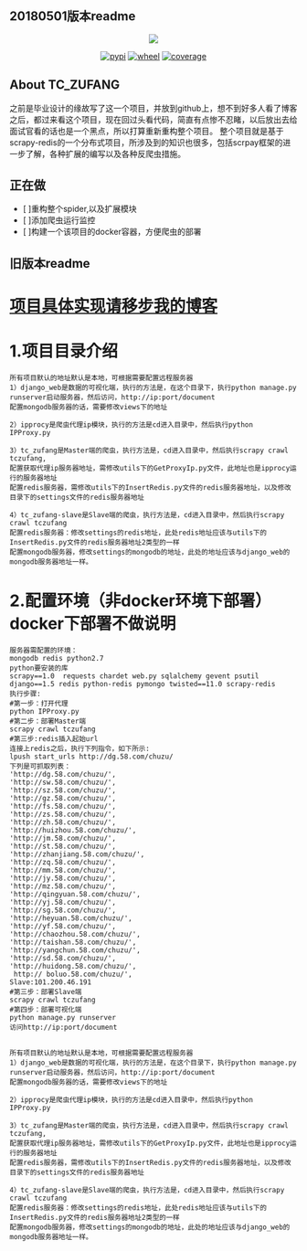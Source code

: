 ## 20180501版本readme
<p align="center"><img src="https://scrapy.org/img/scrapylogo.png"></p>

<p align="center">
<a href="https://pypi.python.org/pypi/Scrapy"><img src="https://img.shields.io/pypi/v/Scrapy.svg" alt="pypi"></a>
<a href="https://pypi.python.org/pypi/Scrapy"><img src="https://img.shields.io/badge/wheel-yes-brightgreen.svg" alt="wheel"></a>
<a href="https://codecov.io/github/scrapy/scrapy?branch=master"><img src="https://img.shields.io/codecov/c/github/scrapy/scrapy/master.svg" alt="coverage"></a>
</p>


## About TC_ZUFANG

之前是毕业设计的缘故写了这一个项目，并放到github上，想不到好多人看了博客之后，都过来看这个项目，现在回过头看代码，简直有点惨不忍睹，以后放出去给面试官看的话也是一个黑点，所以打算重新重构整个项目。
整个项目就是基于scrapy-redis的一个分布式项目，所涉及到的知识也很多，包括scrpay框架的进一步了解，各种扩展的编写以及各种反爬虫措施。

## 正在做

- [ ]重构整个spider,以及扩展模块
- [ ]添加爬虫运行监控
- [ ]构建一个该项目的docker容器，方便爬虫的部署

## 旧版本readme

[项目具体实现请移步我的博客](http://blog.csdn.net/seven_2016/article/details/72802961)
=================

1.项目目录介绍
===============

    所有项目默认的地址默认是本地，可根据需要配置远程服务器
    1）django_web是数据的可视化端，执行的方法是，在这个目录下，执行python manage.py runserver启动服务器，然后访问，http://ip:port/document
    配置mongodb服务器的话，需要修改views下的地址
    
    2）ipprocy是爬虫代理ip模块，执行的方法是cd进入目录中，然后执行python IPProxy.py
    
    3）tc_zufang是Master端的爬虫，执行方法是，cd进入目录中，然后执行scrapy crawl tczufang,
    配置获取代理ip服务器地址，需修改utils下的GetProxyIp.py文件，此地址也是ipprocy运行的服务器地址
    配置redis服务器，需修改utils下的InsertRedis.py文件的redis服务器地址，以及修改目录下的settings文件的redis服务器地址
    
    4）tc_zufang-slave是Slave端的爬虫，执行方法是，cd进入目录中，然后执行scrapy crawl tczufang
    配置redis服务器：修改settings的redis地址，此处redis地址应该与utils下的InsertRedis.py文件的redis服务器地址2类型的一样
    配置mongodb服务器，修改settings的mongodb的地址，此处的地址应该与django_web的mongodb服务器地址一样。

2.配置环境（非docker环境下部署）docker下部署不做说明
=========================

    服务器需配置的环境：
    mongodb redis python2.7 
    python要安装的库
    scrapy==1.0  requests chardet web.py sqlalchemy gevent psutil django==1.5 redis python-redis pymongo twisted==11.0 scrapy-redis
    执行步骤:
    #第一步：打开代理
    python IPProxy.py
    #第二步：部署Master端
    scrapy crawl tczufang
    #第三步:redis插入起始url
    连接上redis之后，执行下列指令，如下所示:
    lpush start_urls http://dg.58.com/chuzu/
    下列是可抓取列表：
    'http://dg.58.com/chuzu/',
    'http://sw.58.com/chuzu/',
    'http://sz.58.com/chuzu/',
    'http://gz.58.com/chuzu/',
    'http://fs.58.com/chuzu/',
    'http://zs.58.com/chuzu/',
    'http://zh.58.com/chuzu/',
    'http://huizhou.58.com/chuzu/',
    'http://jm.58.com/chuzu/',
    'http://st.58.com/chuzu/',
    'http://zhanjiang.58.com/chuzu/',
    'http://zq.58.com/chuzu/',
    'http://mm.58.com/chuzu/',
    'http://jy.58.com/chuzu/',
    'http://mz.58.com/chuzu/',
    'http://qingyuan.58.com/chuzu/',
    'http://yj.58.com/chuzu/',
    'http://sg.58.com/chuzu/',
    'http://heyuan.58.com/chuzu/',
    'http://yf.58.com/chuzu/',
    'http://chaozhou.58.com/chuzu/',
    'http://taishan.58.com/chuzu/',
    'http://yangchun.58.com/chuzu/',
    'http://sd.58.com/chuzu/',
    'http://huidong.58.com/chuzu/',
     http:// boluo.58.com/chuzu/',
    Slave:101.200.46.191
    #第三步：部署Slave端
    scrapy crawl tczufang
    #第四步：部署可视化端
    python manage.py runserver
    访问http://ip:port/document


    所有项目默认的地址默认是本地，可根据需要配置远程服务器
    1）django_web是数据的可视化端，执行的方法是，在这个目录下，执行python manage.py runserver启动服务器，然后访问，http://ip:port/document
    配置mongodb服务器的话，需要修改views下的地址
    
    2）ipprocy是爬虫代理ip模块，执行的方法是cd进入目录中，然后执行python IPProxy.py
    
    3）tc_zufang是Master端的爬虫，执行方法是，cd进入目录中，然后执行scrapy crawl tczufang,
    配置获取代理ip服务器地址，需修改utils下的GetProxyIp.py文件，此地址也是ipprocy运行的服务器地址
    配置redis服务器，需修改utils下的InsertRedis.py文件的redis服务器地址，以及修改目录下的settings文件的redis服务器地址
    
    4）tc_zufang-slave是Slave端的爬虫，执行方法是，cd进入目录中，然后执行scrapy crawl tczufang
    配置redis服务器：修改settings的redis地址，此处redis地址应该与utils下的InsertRedis.py文件的redis服务器地址2类型的一样
    配置mongodb服务器，修改settings的mongodb的地址，此处的地址应该与django_web的mongodb服务器地址一样。

